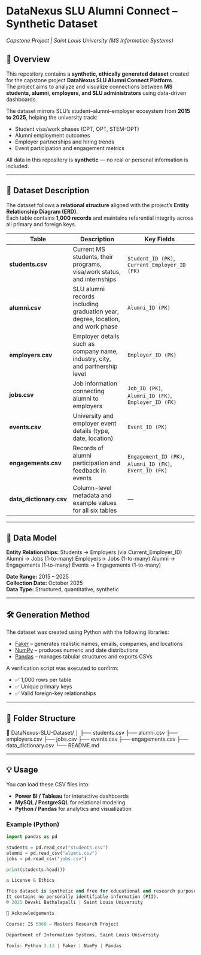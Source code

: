 # DataNexus SLU Alumni Connect – Synthetic Dataset  
*Capstone Project | Saint Louis University (MS Information Systems)*  

## 📘 Overview  
This repository contains a **synthetic, ethically generated dataset** created for the capstone project **DataNexus SLU Alumni Connect Platform**.  
The project aims to analyze and visualize connections between **MS students, alumni, employers, and SLU administrators** using data-driven dashboards.  

The dataset mirrors SLU’s student–alumni–employer ecosystem from **2015 to 2025**, helping the university track:  
- Student visa/work phases (CPT, OPT, STEM-OPT)  
- Alumni employment outcomes  
- Employer partnerships and hiring trends  
- Event participation and engagement metrics  

All data in this repository is **synthetic** — no real or personal information is included.

---

## 🧩 Dataset Description  
The dataset follows a **relational structure** aligned with the project’s **Entity Relationship Diagram (ERD)**.  
Each table contains **1,000 records** and maintains referential integrity across all primary and foreign keys.

| Table | Description | Key Fields |
|-------|--------------|------------|
| **students.csv** | Current MS students, their programs, visa/work status, and internships | `Student_ID (PK)`, `Current_Employer_ID (FK)` |
| **alumni.csv** | SLU alumni records including graduation year, degree, location, and work phase | `Alumni_ID (PK)` |
| **employers.csv** | Employer details such as company name, industry, city, and partnership level | `Employer_ID (PK)` |
| **jobs.csv** | Job information connecting alumni to employers | `Job_ID (PK)`, `Alumni_ID (FK)`, `Employer_ID (FK)` |
| **events.csv** | University and employer event details (type, date, location) | `Event_ID (PK)` |
| **engagements.csv** | Records of alumni participation and feedback in events | `Engagement_ID (PK)`, `Alumni_ID (FK)`, `Event_ID (FK)` |
| **data_dictionary.csv** | Column-level metadata and example values for all six tables | — |

---

## 🧠 Data Model  
**Entity Relationships:**
Students → Employers (via Current_Employer_ID)
Alumni → Jobs (1-to-many)
Employers→ Jobs (1-to-many)
Alumni → Engagements (1-to-many)
Events → Engagements (1-to-many)


**Date Range:** 2015 – 2025  
**Collection Date:** October 2025  
**Data Type:** Structured, quantitative, synthetic  

---

## 🛠️ Generation Method  
The dataset was created using Python with the following libraries:
- [Faker](https://faker.readthedocs.io/) – generates realistic names, emails, companies, and locations  
- [NumPy](https://numpy.org/) – produces numeric and date distributions  
- [Pandas](https://pandas.pydata.org/) – manages tabular structures and exports CSVs  

A verification script was executed to confirm:
- ✅ 1,000 rows per table  
- ✅ Unique primary keys  
- ✅ Valid foreign-key relationships  

---

## 📂 Folder Structure
📁 DataNexus-SLU-Dataset/
│
├── students.csv
├── alumni.csv
├── employers.csv
├── jobs.csv
├── events.csv
├── engagements.csv
├── data_dictionary.csv
└── README.md


---

## 💡 Usage  
You can load these CSV files into:
- **Power BI / Tableau** for interactive dashboards  
- **MySQL / PostgreSQL** for relational modeling  
- **Python / Pandas** for analytics and visualization  

### Example (Python)
```python
import pandas as pd

students = pd.read_csv("students.csv")
alumni = pd.read_csv("alumni.csv")
jobs = pd.read_csv("jobs.csv")

print(students.head())

⚖️ License & Ethics

This dataset is synthetic and free for educational and research purposes.
It contains no personally identifiable information (PII).
© 2025 Devaki Bathalapalli | Saint Louis University

🙌 Acknowledgements

Course: IS 5960 – Masters Research Project

Department of Information Systems, Saint Louis University

Tools: Python 3.13 | Faker | NumPy | Pandas
